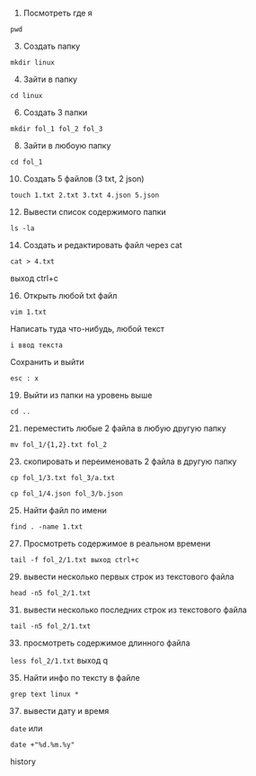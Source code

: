 1) Посмотреть где я
   
```pwd```

3) Создать папку

```mkdir linux```

4) Зайти в папку
   
```cd linux```

6) Создать 3 папки
    
```mkdir fol_1 fol_2 fol_3```

8) Зайти в любоую папку
   
```cd fol_1```

10) Создать 5 файлов (3 txt, 2 json)
     
```touch 1.txt 2.txt 3.txt 4.json 5.json```

12) Вывести список содержимого папки
     
```ls -la```

14) Создать и редактировать файл через cat
     
```cat > 4.txt```

выход ctrl+c

16) Открыть любой txt файл
       
```vim 1.txt```

Написать туда что-нибудь, любой текст 

```i ввод текста```

Сохранить и выйти 

```esc : x ```

19) Выйти из папки на уровень выше
     
```cd ..```

21) переместить любые 2 файла в любую другую папку
    
```mv fol_1/{1,2}.txt fol_2```

23) скопировать и переименовать 2 файла в другую папку
     
```cp fol_1/3.txt fol_3/a.txt```

```cp fol_1/4.json fol_3/b.json```

25) Найти файл по имени
    
```find . -name 1.txt```

27) Просмотреть содержимое в реальном времени
     
```tail -f fol_2/1.txt выход ctrl+c```

29) вывести несколько первых строк из текстового файла
    
```head -n5 fol_2/1.txt```

31) вывести несколько последних строк из текстового файла
      
```tail -n5 fol_2/1.txt```

33) просмотреть содержимое длинного файла
    
```less fol_2/1.txt```
выход q

35) Найти инфо по тексту в файле
    
```grep text linux *```

37) вывести дату и время
     
```date```
или 

```date +"%d.%m.%y"```

history
